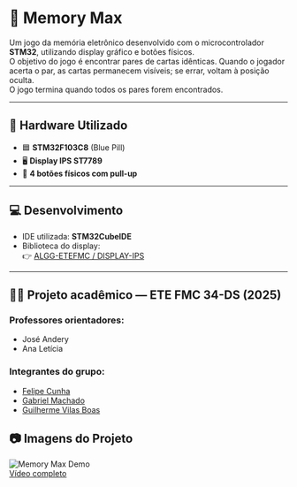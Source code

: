 # 🧠 Memory Max  

Um jogo da memória eletrônico desenvolvido com o microcontrolador **STM32**, utilizando display gráfico e botões físicos.  
O objetivo do jogo é encontrar pares de cartas idênticas. Quando o jogador acerta o par, as cartas permanecem visíveis; se errar, voltam à posição oculta.  
O jogo termina quando todos os pares forem encontrados.

---

## 🔧 Hardware Utilizado

- 🟦 **STM32F103C8** (Blue Pill)  
- 🖥️ **Display IPS ST7789**  
- 🔘 **4 botões físicos com pull-up**

---

## 💻 Desenvolvimento

- IDE utilizada: **STM32CubeIDE**  
- Biblioteca do display:  
  👉 [ALGG-ETEFMC / DISPLAY-IPS](https://github.com/ALGG-ETEFMC/DISPLAY-IPS.git)

---

## 👨‍🏫 Projeto acadêmico — ETE FMC 34-DS (2025)

### Professores orientadores:
- José Andery  
- Ana Letícia

### Integrantes do grupo:
- [Felipe Cunha](https://github.com/De-Bochi)
- [Gabriel Machado](https://github.com/MachadoDias)
- [Guilherme Vilas Boas](https://github.com/ALGG-ETEFMC/Lint-89)

## 📷 Imagens do Projeto
![Memory Max Demo](https://github.com/user-attachments/assets/c748918d-05d0-456c-a881-15bbadd81ba9)   
[Vídeo completo](https://youtu.be/SZsq02LZB1M)
